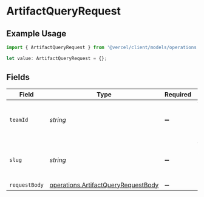 # ArtifactQueryRequest

## Example Usage

```typescript
import { ArtifactQueryRequest } from '@vercel/client/models/operations';

let value: ArtifactQueryRequest = {};
```

## Fields

| Field         | Type                                                                                       | Required           | Description                                              |
| ------------- | ------------------------------------------------------------------------------------------ | ------------------ | -------------------------------------------------------- |
| `teamId`      | _string_                                                                                   | :heavy_minus_sign: | The Team identifier to perform the request on behalf of. |
| `slug`        | _string_                                                                                   | :heavy_minus_sign: | The Team slug to perform the request on behalf of.       |
| `requestBody` | [operations.ArtifactQueryRequestBody](../../models/operations/artifactqueryrequestbody.md) | :heavy_minus_sign: | N/A                                                      |
